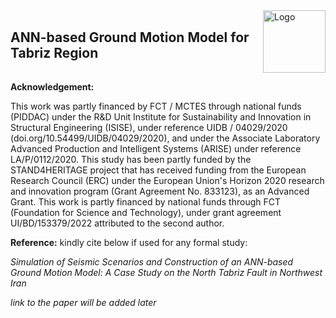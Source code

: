 <div style="display: flex; align-items: center;">
    <h2 style="margin-right: 20px;">ANN-based Ground Motion Model for Tabriz Region</h2>
    <img src="https://stand4heritage.org/wp-content/uploads/s4h-logo2.svg" alt="Logo" width="100">
</div>

__Acknowledgement:__

This work was partly financed by FCT / MCTES through national funds (PIDDAC) under the R&D Unit Institute for Sustainability and Innovation in Structural Engineering (ISISE), under reference UIDB / 04029/2020 (doi.org/10.54499/UIDB/04029/2020), and under the Associate Laboratory Advanced Production and Intelligent Systems (ARISE) under reference LA/P/0112/2020. This study has been partly funded by the STAND4HERITAGE project that has received funding from the European Research Council (ERC) under the European Union's Horizon 2020 research and innovation program (Grant Agreement No. 833123), as an Advanced Grant. This work is partly financed by national funds through FCT (Foundation for Science and Technology), under grant agreement UI/BD/153379/2022 attributed to the second author.

__Reference:__ kindly cite below if used for any formal study:

*Simulation of Seismic Scenarios and Construction of an ANN-based Ground Motion Model: A Case Study on the North Tabriz Fault in Northwest Iran*

*link to the paper will be added later*

